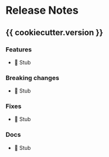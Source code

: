 # Release Notes

## {{ cookiecutter.version }}

### Features

* 👥 Stub

### Breaking changes

* 👥 Stub

### Fixes

* 🎨 Stub

### Docs

* 📝 Stub

